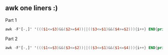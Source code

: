 ## awk one liners :)

Part 1
```awk
awk -F'[-,]' '((($1<=$3)&&($2>=$4))||(($3<=$1)&&($4>=$2))){i++} END{print i}' input
```

Part 2
```awk
awk -F'[-,]' '((($1<=$3)&&($3<=$2))||(($3<=$1)&&($1<=$4))){i++} END{print i}' input
```
